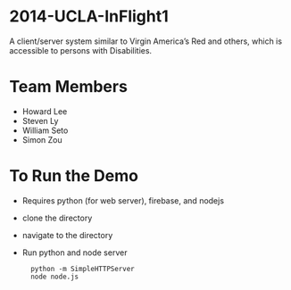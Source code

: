 2014-UCLA-InFlight1
===================

A client/server system similar to Virgin America’s Red and others, which is accessible to persons with Disabilities.

Team Members
============

- Howard Lee
- Steven Ly
- William Seto
- Simon Zou

To Run the Demo
===============

- Requires python (for web server), firebase, and nodejs
- clone the directory
- navigate to the directory
- Run python and node server

		python -m SimpleHTTPServer
		node node.js
